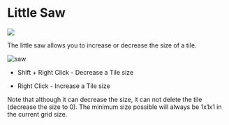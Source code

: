 # Little Saw

![](https://i.imgur.com/PluHvu7.png)

The little saw allows you to increase or decrease the size of a tile.

![saw](https://user-images.githubusercontent.com/29471180/39903257-b4662592-54a8-11e8-92e7-cf14536c6033.gif)

* Shift + Right Click - Decrease a Tile size

* Right Click - Increase a Tile size

Note that although it can decrease the size, it can not delete the tile (decrease the size to 0). The minimum size possible will always be 1x1x1 in the current grid size.

